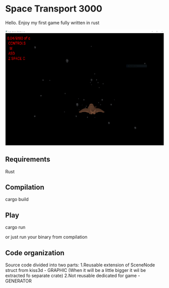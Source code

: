 # Space Transport 3000

Hello. Enjoy my first game fully written in rust

![Screenshot](screen.PNG)


## Requirements
Rust

## Compilation

cargo build

## Play

cargo run

or just run your binary from compilation



## Code organization

Source code divided into two parts:
1.Reusable extension of SceneNode struct from kiss3d - GRAPHIC
	(When it will be a little bigger it wil be extracted fo separate crate)
2.Not reusable dedicated for game - GENERATOR
